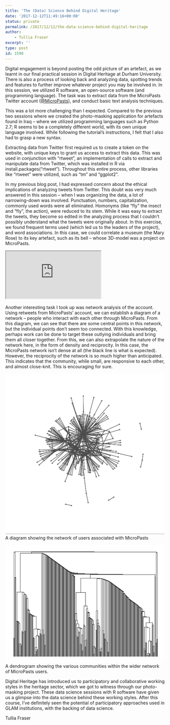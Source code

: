 ```yaml
---
title: 'The (Data) Science Behind Digital Heritage'
date: '2017-12-12T11:49:16+00:00'
status: private
permalink: /2017/12/12/the-data-science-behind-digital-heritage
author: 
    - Tullia Fraser
excerpt: ''
type: post
id: 1598
---
```

Digital engagement is beyond posting the odd picture of an artefact, as we learnt in our final practical session in Digital Heritage at Durham University. There is also a process of looking back and analyzing data, spotting trends and features to further improve whatever project you may be involved in. In this session, we utilized R software, an open-source software (and programming language). The task was to extract data from the MicroPasts Twitter account ([@MicroPasts](https://twitter.com/MicroPasts)), and conduct basic text analysis techniques.

This was a lot more challenging than I expected. Compared to the previous two sessions where we created the photo-masking application for artefacts found in Iraq – where we utilized programming languages such as Python 2.7; R seems to be a completely different world, with its own unique language involved. While following the tutorial’s instructions, I felt that I also had to grasp a new syntax.

Extracting data from Twitter first required us to create a token on the website, with unique keys to grant us access to extract this data. This was used in conjunction with “rtweet”, an implementation of calls to extract and manipulate data from Twitter, which was installed in R via install.packages(“rtweet”). Throughout this entire process, other libraries like “rtweet” were utilized, such as “tm” and “ggplot2”.

In my previous blog post, I had expressed concern about the ethical implications of analyzing tweets from Twitter. This doubt was very much answered in this session – when I was organizing the data, a lot of narrowing-down was involved. Punctuation, numbers, capitalization, commonly used words were all eliminated. Homonyms (like “fly” the insect and “fly”, the action), were reduced to its stem. While it was easy to extract the tweets, they become so edited in the analyzing process that I couldn’t possibly understand what the tweets were originally about. In this exercise, we found frequent terms used (which led us to the leaders of the project), and word associations. In this case, we could correlate a museum (the Mary Rose) to its key artefact, such as its bell – whose 3D-model was a project on MicroPasts.

<div class="ratio ratio-1x1 my-3"><iframe title="Mary Rose Bell"  allowfullscreen mozallowfullscreen="true" webkitallowfullscreen="true" allow="autoplay; fullscreen; xr-spatial-tracking" xr-spatial-tracking execution-while-out-of-viewport execution-while-not-rendered web-share src="https://sketchfab.com/models/ad399a15ec484cd18fdbe4f96c65c7d0/embed"> </iframe></div>

Another interesting task I took up was network analysis of the account. Using retweets from MicroPasts’ account, we can establish a diagram of a network – people who interact with each other through MicroPasts. From this diagram, we can see that there are some central points in this network, but the individual points don’t seem too connected. With this knowledge, perhaps work can be done to target these outlying individuals and bring them all closer together. From this, we can also extrapolate the nature of the network here, in the form of density and reciprocity. In this case, the MicroPasts network isn’t dense at all (the black line is what is expected). However, the reciprocity of the network is so much higher than anticipated. This indicates that the community, while small, are responsive to each other, and almost close-knit. This is encouraging for sure.

![](../../../../uploads/2017/12/Screen-Shot-2017-12-01-at-20.05.38.png)
A diagram showing the network of users associated with MicroPasts

![](../../../../uploads/2017/12/Screen-Shot-2017-12-01-at-20.06.34.png)
A dendrogram showing the various communities within the wider network of MicroPasts users.

Digital Heritage has introduced us to participatory and collaborative working styles in the heritage sector, which we got to witness through our photo-masking project. These data science sessions with R software have given us a glimpse into the data science behind these working styles. After this course, I’ve definitely seen the potential of participatory approaches used in GLAM institutions, with the backing of data science.

Tullia Fraser